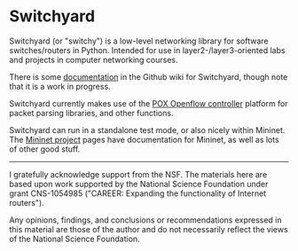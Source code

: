Switchyard
==========

Switchyard (or "switchy") is a low-level networking library for software switches/routers in Python.  Intended for use in layer2-/layer3-oriented labs and projects in computer networking courses.

There is some [documentation](https://github.com/jsommers/switchyard/wiki) in the Github wiki for Switchyard, though note that it is a work in progress.

Switchyard currently makes use of the [POX Openflow controller](https://github.com/noxrepo/pox) platform for packet parsing libraries, and other functions.  

Switchyard can run in a standalone test mode, or also nicely within Mininet.  The [Mininet project](http://www.mininet.org) pages have documentation for Mininet, as well as lots of other good stuff.

----

I gratefully acknowledge support from the NSF.  The materials here are
based upon work supported by the National Science Foundation under
grant CNS-1054985 ("CAREER: Expanding the functionality of Internet
routers").

Any opinions, findings, and conclusions or recommendations expressed
in this material are those of the author and do not necessarily
reflect the views of the National Science Foundation.
